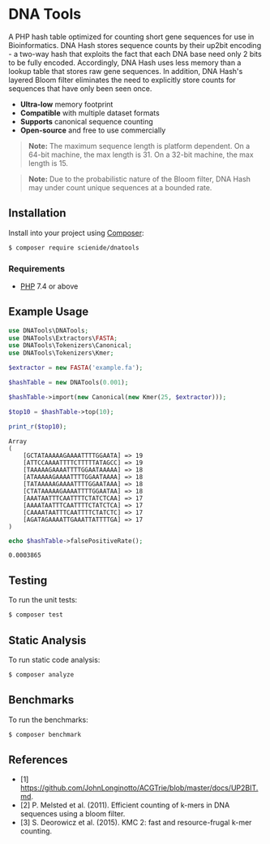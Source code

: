 # DNA Tools
A PHP hash table optimized for counting short gene sequences for use in Bioinformatics. DNA Hash stores sequence counts by their up2bit encoding - a two-way hash that exploits the fact that each DNA base need only 2 bits to be fully encoded. Accordingly, DNA Hash uses less memory than a lookup table that stores raw gene sequences. In addition, DNA Hash's layered Bloom filter eliminates the need to explicitly store counts for sequences that have only been seen once.

- **Ultra-low** memory footprint
- **Compatible** with multiple dataset formats
- **Supports** canonical sequence counting
- **Open-source** and free to use commercially

> **Note:** The maximum sequence length is platform dependent. On a 64-bit machine, the max length is 31. On a 32-bit machine, the max length is 15.

> **Note:** Due to the probabilistic nature of the Bloom filter, DNA Hash may under count unique sequences at a bounded rate.

## Installation
Install into your project using [Composer](https://getcomposer.org/):

```sh
$ composer require scienide/dnatools
```

### Requirements
- [PHP](https://php.net/manual/en/install.php) 7.4 or above

## Example Usage

```php
use DNATools\DNATools;
use DNATools\Extractors\FASTA;
use DNATools\Tokenizers\Canonical;
use DNATools\Tokenizers\Kmer;

$extractor = new FASTA('example.fa');

$hashTable = new DNATools(0.001);

$hashTable->import(new Canonical(new Kmer(25, $extractor)));

$top10 = $hashTable->top(10);

print_r($top10);
```

```
Array
(
    [GCTATAAAAAGAAAATTTTGGAATA] => 19
    [ATTCCAAAATTTTCTTTTTATAGCC] => 19
    [TAAAAAGAAAATTTTGGAATAAAAA] => 18
    [ATAAAAAGAAAATTTTGGAATAAAA] => 18
    [TATAAAAAGAAAATTTTGGAATAAA] => 18
    [CTATAAAAAGAAAATTTTGGAATAA] => 18
    [AAATAATTTCAATTTTCTATCTCAA] => 17
    [AAAATAATTTCAATTTTCTATCTCA] => 17
    [CAAAATAATTTCAATTTTCTATCTC] => 17
    [AGATAGAAAATTGAAATTATTTTGA] => 17
)
```

```php
echo $hashTable->falsePositiveRate();
```

```
0.0003865
```

## Testing
To run the unit tests:

```sh
$ composer test
```
## Static Analysis
To run static code analysis:

```sh
$ composer analyze
```

## Benchmarks
To run the benchmarks:

```sh
$ composer benchmark
```

## References
- [1] https://github.com/JohnLonginotto/ACGTrie/blob/master/docs/UP2BIT.md.
- [2] P. Melsted et al. (2011). Efficient counting of k-mers in DNA sequences using a bloom filter.
- [3] S. Deorowicz et al. (2015). KMC 2: fast and resource-frugal k-mer counting.
